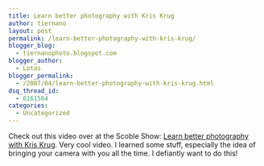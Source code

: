 ```yaml
---
title: Learn better photography with Kris Krug
author: tiernano
layout: post
permalink: /learn-better-photography-with-kris-krug/
blogger_blog:
  - tiernanophoto.blogspot.com
blogger_author:
  - Lotas
blogger_permalink:
  - /2007/04/learn-better-photography-with-kris-krug.html
dsq_thread_id:
  - 6161564
categories:
  - Uncategorized
---
```

Check out this video over at the Scoble Show: [Learn better photography with Kris Krug][1]. Very cool video. I learned some stuff, especially the idea of bringing your camera with you all the time. I defiantly want to do this!

 [1]: http://www.podtech.net/scobleshow/technology/1423/learn-better-photography-with-kris-krug-at-northern-voice